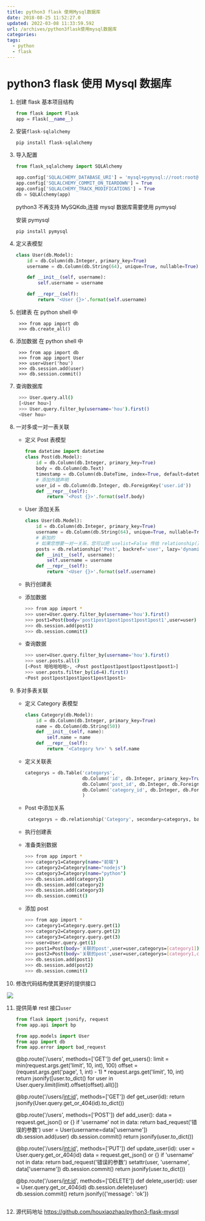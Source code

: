 ```yaml
---
title: python3 flask 使用Mysql数据库
date: 2018-08-25 11:52:27.0
updated: 2022-03-08 11:33:59.592
url: /archives/python3flask使用mysql数据库
categories:
tags:
  - python
  - flask
---
```


# python3 flask 使用 Mysql 数据库

1. 创建 flask 基本项目结构

   ```python
   from flask import Flask
   app = Flask(__name__)
   ```

   <!--more-->

2. 安装`flask-sqlalchemy`

   ```commandline
   pip install flask-sqlalchemy
   ```

3. 导入配置

   ```python
   from flask_sqlalchemy import SQLAlchemy

   app.config['SQLALCHEMY_DATABASE_URI'] = 'mysql+pymysql://root:root@localhost/hhh'
   app.config['SQLALCHEMY_COMMIT_ON_TEARDOWN'] = True
   app.config['SQLALCHEMY_TRACK_MODIFICATIONS'] = True
   db = SQLAlchemy(app)
   ```

   python3 不再支持 MySQKdb,连接 mysql 数据库需要使用 pymysql

   安装 pymysql

   `pip install pymysql`

4. 定义表模型

   ```python
   class User(db.Model):
       id = db.Column(db.Integer, primary_key=True)
       username = db.Column(db.String(64), unique=True, nullable=True)

       def __init__(self, username):
           self.username = username

       def __repr__(self):
           return '<User {}>'.format(self.username)
   ```

5. 创建表
   在 python shell 中

   ```commandline
    >>> from app import db
    >>> db.create_all()
   ```

6. 添加数据
   在 python shell 中

   ```commandline
    >>> from app import db
    >>> from app import User
    >>> user=User('hou')
    >>> db.session.add(user)
    >>> db.session.commit()
   ```

7. 查询数据库

   ```bash
    >>> User.query.all()
    [<User hou>]
    >>> User.query.filter_by(username='hou').first()
    <User hou>
   ```

8. 一对多或一对一表关联

   - 定义 Post 表模型

     ```python
     from datetime import datetime
     class Post(db.Model):
         id = db.Column(db.Integer, primary_key=True)
         body = db.Column(db.Text)
         timestamp = db.Column(db.DateTime, index=True, default=datetime.utcnow)
         # 添加外键声明
         user_id = db.Column(db.Integer, db.ForeignKey('user.id'))
         def __repr__(self):
             return '<Post {}>'.format(self.body)
     ```

   - User 添加关系

     ```python
     class User(db.Model):
         id = db.Column(db.Integer, primary_key=True)
         username = db.Column(db.String(64), unique=True, nullable=True)
         # 新加的
         # 如果您想要一对一关系，您可以把 uselist=False 传给 relationship() 。
         posts = db.relationship('Post', backref='user', lazy='dynamic')
         def __init__(self, username):
             self.username = username
         def __repr__(self):
             return '<User {}>'.format(self.username)
     ```

   - 执行创建表

   - 添加数据

     ```bash
     >>> from app import *
     >>> user=User.query.filter_by(username='hou').first()
     >>> post1=Post(body='post1post1post1post1post1post1',user=user)
     >>> db.session.add(post1)
     >>> db.session.commit()
     ```

   - 查询数据

     ```bash
     >>> user=User.query.filter_by(username='hou').first()
     >>> user.posts.all()
     [<Post 哈哈哈哈哈>, <Post post1post1post1post1post1post1>]
     >>> user.posts.filter_by(id=4).first()
     <Post post1post1post1post1post1post1>
     ```

9. 多对多表关联

   - 定义 Category 表模型

     ```python
     class Category(db.Model):
         id = db.Column(db.Integer, primary_key=True)
         name = db.Column(db.String(50))
         def __init__(self, name):
             self.name = name
         def __repr__(self):
             return '<Category %r>' % self.name
     ```

   - 定义关联表

     ```python
     categorys = db.Table('categorys',
                          db.Column('id', db.Integer, primary_key=True),
                          db.Column('post_id', db.Integer, db.ForeignKey('post.id')),
                          db.Column('category_id', db.Integer, db.ForeignKey('category.id'))
                          )
     ```

   - Post 中添加关系

     ```python
      categorys = db.relationship('Category', secondary=categorys, backref=db.backref('posts', lazy='dynamic'))
     ```

   - 执行创建表

   - 准备类别数据

     ```bash
     >>> from app import *
     >>> category1=Category(name="前端")
     >>> category2=Category(name="nodejs")
     >>> category3=Category(name="python")
     >>> db.session.add(category1)
     >>> db.session.add(category2)
     >>> db.session.add(category3)
     >>> db.session.commit()
     ```

   - 添加 post

     ```bash
     >>> from app import *
     >>> category1=Category.query.get(1)
     >>> category2=Category.query.get(2)
     >>> category3=Category.query.get(3)
     >>> user=User.query.get(1)
     >>> post1=Post(body='关联的post',user=user,categorys=[category1])
     >>> post2=Post(body='关联的post',user=user,categorys=[category1,category2,category3])
     >>> db.session.add(post1)
     >>> db.session.add(post2)
     >>> db.session.commit()
     ```

10. 修改代码结构使其更好的提供接口

![](http://obr4xf51d.bkt.clouddn.com/18-8-25/83459102.jpg)

11. 提供简单 rest 接口`user`

    ```python
    from flask import jsonify, request
    from app.api import bp

    from app.models import User
    from app import db
    from app.error import bad_request
    ```

    @bp.route('/users', methods=['GET'])
    def get_users():
    limit = min(request.args.get('limit', 10, int), 100)
    offset = (request.args.get('page', 1, int) - 1) \* request.args.get('limit', 10, int)
    return jsonify([user.to_dict() for user in User.query.limit(limit).offset(offset).all()])

    @bp.route('/users/<int:id>', methods=['GET'])
    def get_user(id):
    return jsonify(User.query.get_or_404(id).to_dict())

    @bp.route('/users', methods=['POST'])
    def add_user():
    data = request.get_json() or {}
    if 'username' not in data:
    return bad_request('错误的参数')
    user = User(username=data['username'])
    db.session.add(user)
    db.session.commit()
    return jsonify(user.to_dict())

    @bp.route('/users/<int:id>', methods=['PUT'])
    def update_user(id):
    user = User.query.get_or_404(id)
    data = request.get_json() or {}
    if 'username' not in data:
    return bad_request('错误的参数')
    setattr(user, 'username', data['username'])
    db.session.commit()
    return jsonify(user.to_dict())

    @bp.route('/users/<int:id>', methods=['DELETE'])
    def delete_user(id):
    user = User.query.get_or_404(id)
    db.session.delete(user)
    db.session.commit()
    return jsonify({'message': 'ok'})

    ```

    ```

12. 源代码地址 https://github.com/houxiaozhao/python3-flask-mysql
